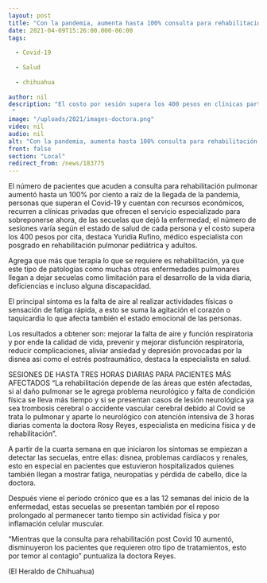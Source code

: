 ```yaml
---
layout: post
title: "Con la pandemia, aumenta hasta 100% consulta para rehabilitación pulmonar"
date: 2021-04-09T15:26:00.000-06:00
tags:
  
  - Covid-19
  
  - Salud
  
  - chihuahua
  
author: nil
description: "El costo por sesión supera los 400 pesos en clínicas particulares y algunos pacientes requieren hasta tres horas diarias de tratamiento "
image: "/uploads/2021/images-doctora.png"
video: nil
audio: nil
alt: "Con la pandemia, aumenta hasta 100% consulta para rehabilitación pulmonar"
front: false
section: "Local"
redirect_from: /news/183775
---
```


El número de pacientes que acuden a consulta para rehabilitación pulmonar aumentó hasta un 100% por ciento a raíz de la llegada de la pandemia, personas que superan el Covid-19 y cuentan con recursos económicos, recurren a clínicas privadas que ofrecen el servicio especializado para sobreponerse ahora, de las secuelas que dejó la enfermedad; el número de sesiones varía según el estado de salud de cada persona y el costo supera los 400 pesos por cita, destaca Yuridia Rufino, médico especialista con posgrado en rehabilitación pulmonar pediátrica y adultos.

Agrega que más que terapia lo que se requiere es rehabilitación, ya que este tipo de patologías como muchas otras enfermedades pulmonares llegan a dejar secuelas como limitación para el desarrollo de la vida diaria, deficiencias e incluso alguna discapacidad.

El principal síntoma es la falta de aire al realizar actividades físicas o sensación de fatiga rápida, a esto se suma la agitación el corazón o taquicardia lo que afecta también el estado emocional de las personas.

Los resultados a obtener son: mejorar la falta de aire y función respiratoria y por ende la calidad de vida, prevenir y mejorar disfunción respiratoria, reducir complicaciones, aliviar ansiedad y depresión provocadas por la disnea así como el estrés postraumático, destaca la especialista en salud.

SESIONES DE HASTA TRES HORAS DIARIAS PARA PACIENTES MÁS AFECTADOS
“La rehabilitación depende de las áreas que estén afectadas, si al daño pulmonar se le agrega problema neurológico y falta de condición física se lleva más tiempo y si se presentan casos de lesión neurológica ya sea trombosis cerebral o accidente vascular cerebral debido al Covid se trata lo pulmonar y aparte lo neurológico con atención intensiva de 3 horas diarias comenta la doctora Rosy Reyes, especialista en medicina física y de rehabilitación”.

A partir de la cuarta semana en que iniciaron los síntomas se empiezan a detectar las secuelas, entre ellas: disnea, problemas cardíacos y renales, esto en especial en pacientes que estuvieron hospitalizados quienes también llegan a mostrar fatiga, neuropatías y pérdida de cabello, dice la doctora.

Después viene el periodo crónico que es a las 12 semanas del inicio de la enfermedad, estas secuelas se presentan también por el reposo prolongado al permanecer tanto tiempo sin actividad física y por inflamación celular muscular.

“Mientras que la consulta para rehabilitación post Covid 10 aumentó, disminuyeron los pacientes que requieren otro tipo de tratamientos, esto por temor al contagio” puntualiza la doctora Reyes.

(El Heraldo de Chihuahua)